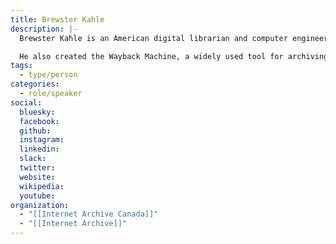```yaml
---
title: Brewster Kahle
description: |-
  Brewster Kahle is an American digital librarian and computer engineer, best known as the founder and director of the Internet Archive, a nonprofit dedicated to providing universal access to all knowledge.

  He also created the Wayback Machine, a widely used tool for archiving and accessing historical versions of web pages. Brewster also serves as chair of the board of Internet Archive Canada.
tags:
  - type/person
categories:
  - role/speaker
social:
  bluesky: 
  facebook: 
  github: 
  instagram: 
  linkedin: 
  slack: 
  twitter: 
  website: 
  wikipedia: 
  youtube: 
organization:
  - "[[Internet Archive Canada]]"
  - "[[Internet Archive]]"
---
```


